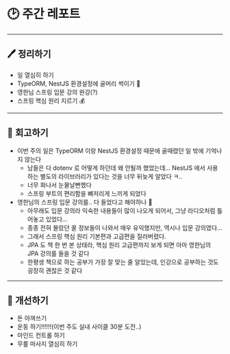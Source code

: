 # 🕑 주간 레포트

---

## 🖊 정리하기

- 일 열심히 하기
- TypeORM, NestJS 환경설정에 골머리 썩이기 🤯
- 영한님 스프링 입문 강의 완강(?)
- 스프링 핵심 원리 지르기 💰

---

## 💭 회고하기

- 이번 주의 일은 TypeORM 이랑 NestJS 환경설정 때문에 골때렸던 일 밖에 기억나지 않는다
  - 남들은 다 dotenv 로 어떻게 하던데 왜 안될까 했었는데… NestJS 에서 사용하는 별도의 라이브러리가 있다는 것을 너무 뒤늦게 알았다 ㅋ..
  - 너무 화나서 눈물날뻔했다
  - 스프링 부트의 편리함을 뼈저리게 느끼게 되었다
- 영한님의 스프링 입문 강의를.. 다 들었다고 해야하나 🤔
  - 아무래도 입문 강의라 익숙한 내용들이 많이 나오게 되어서, 그냥 라디오처럼 틀어놓고 있었다…
  - 종종 전혀 몰랐던 꿀 정보들이 나와서 매우 유익했지만, 역시나 입문 강의였다…
  - 그래서 스프링 핵심 원리 기본편과 고급편을 질러버렸다.
  - JPA 도 책 한 번 본 상태라, 핵심 원리 고급편까지 보게 되면 아마 영한님의 JPA 강의를 들을 것 같다
  - 한평생 책으로 하는 공부가 가장 잘 맞는 줄 알았는데, 인강으로 공부하는 것도 굉장히 괜찮은 것 같다

---

## 🥊 개선하기

- 돈 아껴쓰기
- 운동 하기!!!!!!(이번 주도 실내 사이클 30분 도전..)
- 마인드 컨트롤 하기
- 무릎 마사지 열심히 하기
